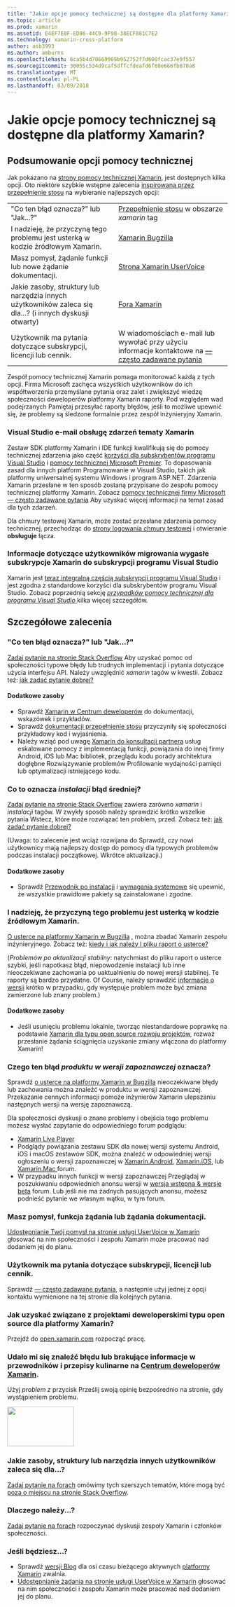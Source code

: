 ```yaml
---
title: "Jakie opcje pomocy technicznej są dostępne dla platformy Xamarin?"
ms.topic: article
ms.prod: xamarin
ms.assetid: E4EF7E0F-ED86-44C9-9F98-38ECF881C7E2
ms.technology: xamarin-cross-platform
author: asb3993
ms.author: amburns
ms.openlocfilehash: 6ca5b4d70669909b952752f7d600fcac37e9f557
ms.sourcegitcommit: 30055c534d9caf5dffcfdeafd6f08e666fb870a8
ms.translationtype: MT
ms.contentlocale: pl-PL
ms.lasthandoff: 03/09/2018
---
```

# <a name="what-support-options-are-available-for-xamarin"></a>Jakie opcje pomocy technicznej są dostępne dla platformy Xamarin?

## <a name="summary-of-support-options"></a>Podsumowanie opcji pomocy technicznej

Jak pokazano na [strony pomocy technicznej Xamarin](https://www.xamarin.com/support), jest dostępnych kilka opcji.  Oto niektóre szybkie wstępne zalecenia [inspirowana przez przepełnienie stosu](http://stackoverflow.com/help/product-support) na wybieranie najlepszych opcji:

<table>
    <tr>
        <td>"Co ten błąd oznacza?" lub "Jak...?"</td>
        <td><a href="http://stackoverflow.com/questions/ask?tags=xamarin">Przepełnienie stosu</a> w obszarze <em>xamarin</em> tag</td>
    </tr>
    <tr>
        <td>I nadzieję, że przyczyną tego problemu jest usterką w kodzie źródłowym Xamarin.</td>
        <td><a href="https://bugzilla.xamarin.com/page.cgi?id=bug-writing.html">Xamarin Bugzilla</a></td>
    </tr>
    <tr>
        <td>Masz pomysł, żądanie funkcji lub nowe żądanie dokumentacji.</td>
        <td><a href="https://xamarin.uservoice.com">Strona Xamarin UserVoice</a></td>
    </tr>
    <tr>
        <td>Jakie zasoby, struktury lub narzędzia innych użytkowników zaleca się dla...? (i innych dyskusji otwarty)</td>
        <td><a href="https://forums.xamarin.com/">Fora Xamarin</a></td>
    </tr>
    <tr>
        <td>Użytkownik ma pytania dotyczące subskrypcji, licencji lub cennik.</td>
        <td>W wiadomościach e-mail lub wywołać przy użyciu informacje kontaktowe na <a href="https://www.xamarin.com/faq">— często zadawane pytania</a></td>
    </tr>
</table>

Zespół pomocy technicznej Xamarin pomaga monitorować każdą z tych opcji.  Firma Microsoft zachęca wszystkich użytkowników do ich współtworzenia przemyślane pytania oraz zalet i zwiększyć wiedzę społeczności deweloperów platformy Xamarin raporty.  Pod względem wad podejrzanych Pamiętaj przesyłać raporty błędów, jeśli to możliwe upewnić się, że problemy są śledzone formalnie przez zespół inżynieryjny Xamarin.

<a name="Visual_Studio_email_support_incidents_for_Xamarin_topics"/>

### <a name="visual-studio-email-support-incidents-for-xamarin-topics"></a>Visual Studio e-mail obsługę zdarzeń tematy Xamarin

Zestaw SDK platformy Xamarin i IDE funkcji kwalifikują się do pomocy technicznej zdarzenia jako część [korzyści dla subskrybentów programu Visual Studio](https://msdn.microsoft.com/subscriptions/bb266240) i [pomocy technicznej Microsoft Premier](https://www.microsoft.com/en-us/microsoftservices/support.aspx).  To dopasowania zasad dla innych platform Programowanie w Visual Studio, takich jak platformy uniwersalnej systemu Windows i program ASP.NET.  Zdarzenia Xamarin przesłane w ten sposób zostaną przypisane do zespołu pomocy technicznej platformy Xamarin.  Zobacz [pomocy technicznej firmy Microsoft — często zadawane pytania](https://support.microsoft.com/gp/offerprophone) Aby uzyskać więcej informacji na temat zasad dla tych zdarzeń.

Dla chmury testowej Xamarin, może zostać przesłane zdarzenia pomocy technicznej, przechodząc do [strony logowania chmury testowej](https://testcloud.xamarin.com/login) i otwieranie **obsługuje** łącza.

### <a name="information-for-users-migrating-from-expired-xamarin-subscriptions-to-visual-studio-subscriptions"></a>Informacje dotyczące użytkowników migrowania wygasłe subskrypcje Xamarin do subskrypcji programu Visual Studio

Xamarin jest [teraz integralną częścią subskrypcji programu Visual Studio](https://blog.xamarin.com/xamarin-for-all/) i jest zgodna z standardowe korzyści dla subskrybentów programu Visual Studio.  Zobacz poprzednią sekcję [ *przypadków pomocy technicznej dla programu Visual Studio* ](#Visual_Studio_email_support_incidents_for_Xamarin_topics) kilka więcej szczegółów.

## <a name="detailed-recommendations"></a>Szczegółowe zalecenia

### <a name="what-does-this-error-mean-or-how-do-i--"></a>"Co ten błąd oznacza?" lub "Jak...?"

[Zadaj pytanie na stronie Stack Overflow](http://stackoverflow.com/questions/ask?tags=xamarin) Aby uzyskać pomoc od społeczności typowe błędy lub trudnych implementacji i pytania dotyczące użycia interfejsu API.  Należy uwzględnić _xamarin_ tagów w kwestii.  Zobacz też: [jak zadać pytanie dobrej?](http://stackoverflow.com/help/how-to-ask)

#### <a name="additional-resources"></a>Dodatkowe zasoby

-   Sprawdź [Xamarin w Centrum deweloperów](/index.md) do dokumentacji, wskazówek i przykładów.
-   Sprawdź [dokumentacji przepełnienie stosu](http://stackoverflow.com/documentation) przyczyniły się społeczności przykładowy kod i wyjaśnienia.
-   Należy wziąć pod uwagę [Xamarin do konsultacji partnera](https://www.xamarin.com/consulting-partners) usług eskalowane pomocy z implementacją funkcji, powiązania do innej firmy Android, iOS lub Mac bibliotek, przeglądu kodu porady architektura dogłębne Rozwiązywanie problemów Profilowanie wydajności pamięci lub optymalizacji istniejącego kodu.

### <a name="what-does-this-installation-error-mean"></a>Co to oznacza _instalacji_ błąd średniej?

[Zadaj pytanie na stronie Stack Overflow](http://stackoverflow.com/questions/ask?tags=xamarin+installation) zawiera zarówno _xamarin_ i _instalacji_ tagów.  W zwykły sposób należy sprawdzić krótko wszelkie pytania Wstecz, które może rozwiązać ten problem, przed.  Zobacz też: [jak zadać pytanie dobrej?](http://stackoverflow.com/help/how-to-ask)

(Uwaga: to zalecenie jest wciąż rozwijana do Sprawdź, czy nowi użytkownicy mają najlepszy dostęp do pomocy dla typowych problemów podczas instalacji początkowej.  Wkrótce aktualizacji.)

#### <a name="additional-resources"></a>Dodatkowe zasoby

-   Sprawdź [Przewodnik po instalacji](~/cross-platform/get-started/installation/index.md) i [wymagania systemowe](~/cross-platform/get-started/requirements.md) się upewnić, że wszystkie prawidłowe pakiety są zainstalowane i zgodne.

### <a name="i-believe-this-problem-is-caused-by-a-defect-in-the-xamarin-source-code"></a>I nadzieję, że przyczyną tego problemu jest usterką w kodzie źródłowym Xamarin.

[O usterce na platformy Xamarin w Bugzilla](https://bugzilla.xamarin.com/page.cgi?id=bug-writing.html) , można zbadać Xamarin zespołu inżynieryjnego.  Zobacz też: [kiedy i jak należy I pliku raport o usterce?](~/cross-platform/troubleshooting/questions/howto-file-bug.md)

(*Problemów po aktualizacji stabilny*: natychmiast do pliku raport o usterce szybki, jeśli napotkasz błąd, niepowodzenie instalacji lub inne nieoczekiwane zachowania po uaktualnieniu do nowej wersji stabilnej.  Te raporty są bardzo przydatne.  Of Course, należy sprawdzić [informacje o wersji](https://developer.xamarin.com/releases/) krótko w przypadku, gdy występuje problem może być zmiana zamierzone lub znany problem.)

#### <a name="additional-resources"></a>Dodatkowe zasoby

-   Jeśli usunięciu problemu lokalnie, tworząc niestandardowe poprawkę na podstawie [Xamarin dla typu open source rozwoju projektów](http://open.xamarin.com/), rozważ przesłanie żądania ściągnięcia uzyskanie zmiany włączona do platformy Xamarin!

### <a name="what-does-this-error-in-a-preview-product-mean"></a>Czego ten błąd _produktu w wersji zapoznawczej_ oznacza?

Sprawdź [o usterce na platformy Xamarin w Bugzilla](https://bugzilla.xamarin.com/page.cgi?id=bug-writing.html) nieoczekiwane błędy lub zachowania można znaleźć w produktu w wersji zapoznawczej.  Przekazanie cennych informacji pomoże inżynierów Xamarin ulepszaniu następnych wersji na wersję zapoznawczą.

Dla społeczności dyskusji o znane problemy i obejścia tego problemu możesz wysłać zapytanie do odpowiedniego forum podglądu:

-   [Xamarin Live Player](https://forums.xamarin.com/categories/live-player)
-   Podglądy powiązania zestawu SDK dla nowej wersji systemu Android, iOS i macOS zestawów SDK, można znaleźć w odpowiedniej wersji ogłoszeniu o wersji zapoznawczej w [Xamarin.Android](http://forums.xamarin.com/categories/android), [Xamarin.iOS](http://forums.xamarin.com/categories/ios), lub [Xamarin.Mac ](http://forums.xamarin.com/categories/mac) forum.
-   W przypadku innych funkcji w wersji zapoznawczej Przeglądaj w poszukiwaniu odpowiednich anonsu wersji w [wersja wstępna & wersje beta](http://forums.xamarin.com/categories/xamarin-prerelease) forum.  Lub jeśli nie ma żadnych pasujących anonsu, możesz podnieść pytanie we własnym wątku, w tym forum.

### <a name="i-have-an-idea-feature-request-or-documentation-request"></a>Masz pomysł, funkcja żądania lub żądania dokumentacji.

[Udostępnianie Twój pomysł na stronie usługi UserVoice w Xamarin](https://xamarin.uservoice.com) głosować na nim społeczności i zespołu Xamarin może pracować nad dodaniem jej do planu.

### <a name="i-have-a-question-about-subscriptions-licensing-or-pricing"></a>Użytkownik ma pytania dotyczące subskrypcji, licencji lub cennik.

Sprawdź [— często zadawane pytania](https://www.xamarin.com/faq), a następnie użyj jednej z opcji kontaktu wymienione na tej stronie dla kolejnych pytania.

### <a name="how-do-i-get-involved-in-xamarins-open-source-development-projects"></a>Jak uzyskać związane z projektami deweloperskimi typu open source dla platformy Xamarin?

Przejdź do [open.xamarin.com](http://open.xamarin.com/) rozpocząć pracę.

### <a name="i-found-a-mistake-or-missing-information-in-the-guides-or-recipes-on-the-xamarin-developer-centerindexmd"></a>Udało mi się znaleźć błędu lub brakujące informacje w przewodników i przepisy kulinarne na [Centrum deweloperów Xamarin](/index.md).

Użyj _problem z_ przycisk Prześlij swoją opinię bezpośrednio na stronie, gdy wystąpieniem problemu.

[<img src="support-options-images/feedback.png" style="width: 152px; height: 90px;">](support-options-images/feedback.png)

### <a name="what-resources-frameworks-or-tools-do-other-users-recommend-for--"></a>Jakie zasoby, struktury lub narzędzia innych użytkowników zaleca się dla...?

[Zadaj pytanie na forach](https://forums.xamarin.com/) omówimy tych szerszych tematów, które mogą być [poza o miejscu na stronie Stack Overflow](http://stackoverflow.com/help/dont-ask).

### <a name="why-do-you--"></a>Dlaczego należy...?

[Zadaj pytanie na forach](https://forums.xamarin.com/) rozpoczynać dyskusji zespoły Xamarin i członków społeczności.

### <a name="when-will-you--"></a>Jeśli będziesz...?

-   Sprawdź [wersji Blog](http://releases.xamarin.com/) dla osi czasu bieżącego aktywnych [platformy Xamarin](https://www.xamarin.com/platform) zwalnia.
-   [Udostępnianie żądania na stronie usługi UserVoice w Xamarin](https://xamarin.uservoice.com) głosować na nim społeczności i zespołu Xamarin może pracować nad dodaniem jej do planu.

